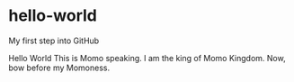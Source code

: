 # hello-world
My first step into GitHub

Hello World
This is Momo speaking. I am the king of Momo Kingdom. Now, bow before my Momoness.
